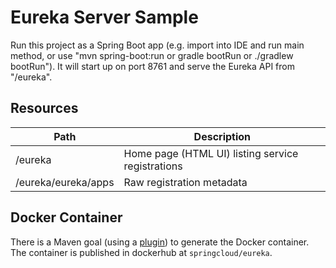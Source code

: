 # Eureka Server Sample

Run this project as a Spring Boot app (e.g. import into IDE and run
main method, or use "mvn spring-boot:run or gradle bootRun or ./gradlew bootRun"). It will start up on port
8761 and serve the Eureka API from "/eureka".

## Resources

| Path             | Description  |
|------------------|--------------|
| /eureka                       | Home page (HTML UI) listing service registrations          |
| /eureka/eureka/apps         | Raw registration metadata |

## Docker Container

There is a Maven goal (using a [plugin](https://github.com/spring-cloud-samples/eureka/blob/feature/docker/pom.xml#L48)) to 
generate the Docker container. The container is published in dockerhub at `springcloud/eureka`.
